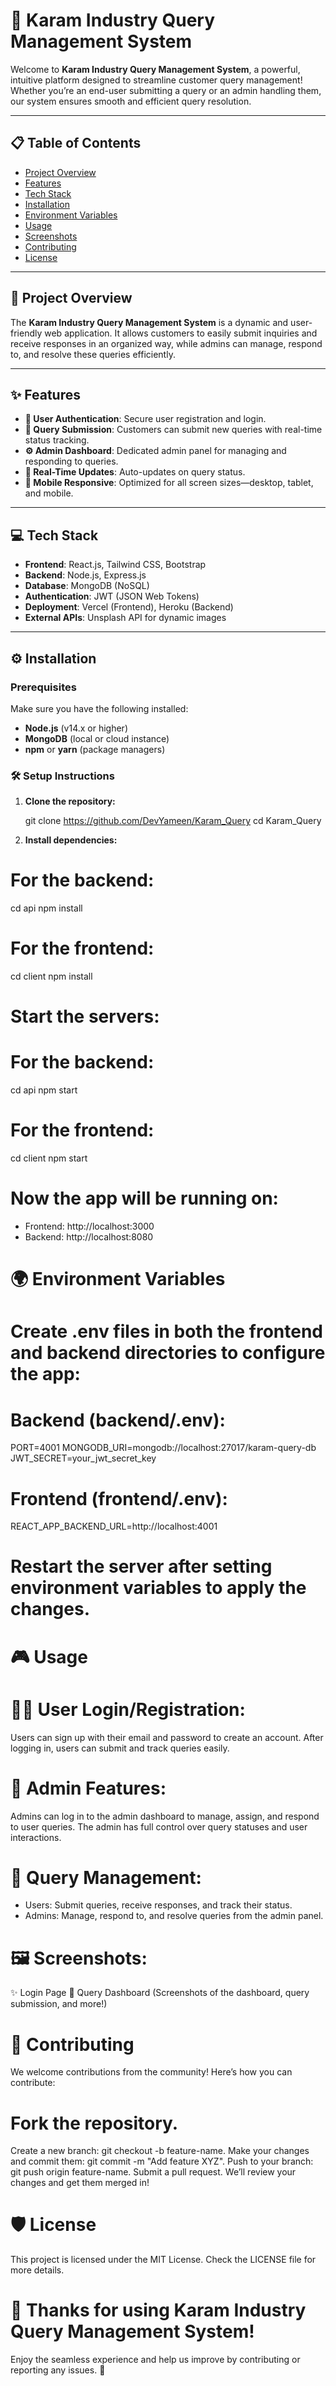 # 🚀 Karam Industry Query Management System

Welcome to **Karam Industry Query Management System**, a powerful, intuitive platform designed to streamline customer query management! Whether you’re an end-user submitting a query or an admin handling them, our system ensures smooth and efficient query resolution.

---

## 📋 Table of Contents

- [Project Overview](#project-overview)
- [Features](#features)
- [Tech Stack](#tech-stack)
- [Installation](#installation)
- [Environment Variables](#environment-variables)
- [Usage](#usage)
- [Screenshots](#screenshots)
- [Contributing](#contributing)
- [License](#license)

---

## 🌟 Project Overview

The **Karam Industry Query Management System** is a dynamic and user-friendly web application. It allows customers to easily submit inquiries and receive responses in an organized way, while admins can manage, respond to, and resolve these queries efficiently.

---

## ✨ Features

- **🔑 User Authentication**: Secure user registration and login.
- **📝 Query Submission**: Customers can submit new queries with real-time status tracking.
- **⚙️ Admin Dashboard**: Dedicated admin panel for managing and responding to queries.
- **🔄 Real-Time Updates**: Auto-updates on query status.
- **📱 Mobile Responsive**: Optimized for all screen sizes—desktop, tablet, and mobile.

---

## 💻 Tech Stack

- **Frontend**: React.js, Tailwind CSS, Bootstrap
- **Backend**: Node.js, Express.js
- **Database**: MongoDB (NoSQL)
- **Authentication**: JWT (JSON Web Tokens)
- **Deployment**: Vercel (Frontend), Heroku (Backend)
- **External APIs**: Unsplash API for dynamic images

---

## ⚙️ Installation

### Prerequisites

Make sure you have the following installed:

- **Node.js** (v14.x or higher)
- **MongoDB** (local or cloud instance)
- **npm** or **yarn** (package managers)

### 🛠️ Setup Instructions

1. **Clone the repository:**

   git clone https://github.com/DevYameen/Karam_Query
   cd Karam_Query
   
3. **Install dependencies:**

# For the backend:
cd api
npm install

# For the frontend:
cd client
npm install

# Start the servers:

# For the backend:
cd api
npm start

# For the frontend:
cd client
npm start

# Now the app will be running on:
 - Frontend: http://localhost:3000
 - Backend: http://localhost:8080

# 🌍 Environment Variables

# Create .env files in both the frontend and backend directories to configure the app:

# Backend (backend/.env):
PORT=4001
MONGODB_URI=mongodb://localhost:27017/karam-query-db
JWT_SECRET=your_jwt_secret_key

# Frontend (frontend/.env):
REACT_APP_BACKEND_URL=http://localhost:4001

# Restart the server after setting environment variables to apply the changes.

# 🎮 Usage

# 🧑‍💻 User Login/Registration:
 Users can sign up with their email and password to create an account.
 After logging in, users can submit and track queries easily.

# 🔑 Admin Features:
 Admins can log in to the admin dashboard to manage, assign, and respond to user queries.
 The admin has full control over query statuses and user interactions.

# 📧 Query Management:
 - Users: Submit queries, receive responses, and track their status.
 - Admins: Manage, respond to, and resolve queries from the admin panel.

# 🖼️ Screenshots:
 ✨ Login Page
 💬 Query Dashboard
 (Screenshots of the dashboard, query submission, and more!)

# 🤝 Contributing

 We welcome contributions from the community! Here’s how you can contribute:

# Fork the repository.
 Create a new branch: git checkout -b feature-name.
 Make your changes and commit them: git commit -m "Add feature XYZ".
 Push to your branch: git push origin feature-name.
 Submit a pull request.
 We’ll review your changes and get them merged in!

# 🛡️ License
 This project is licensed under the MIT License. Check the LICENSE file for more details.

# 🙏 Thanks for using Karam Industry Query Management System!
 Enjoy the seamless experience and help us improve by contributing or reporting any issues. 💬

   
